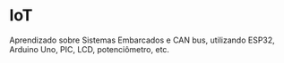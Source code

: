 # IoT
Aprendizado sobre Sistemas Embarcados e CAN bus, utilizando ESP32, Arduino Uno, PIC, LCD, potenciômetro, etc.
